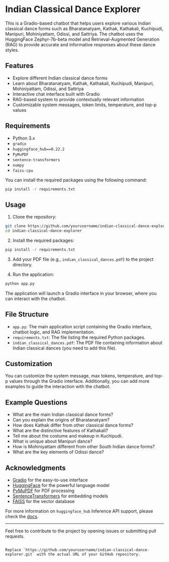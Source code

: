 # Indian Classical Dance Explorer

This is a Gradio-based chatbot that helps users explore various Indian classical dance forms such as Bharatanatyam, Kathak, Kathakali, Kuchipudi, Manipuri, Mohiniyattam, Odissi, and Sattriya. The chatbot uses the HuggingFace Zephyr-7b-beta model and Retrieval-Augmented Generation (RAG) to provide accurate and informative responses about these dance styles.

## Features

- Explore different Indian classical dance forms
- Learn about Bharatanatyam, Kathak, Kathakali, Kuchipudi, Manipuri, Mohiniyattam, Odissi, and Sattriya
- Interactive chat interface built with Gradio
- RAG-based system to provide contextually relevant information
- Customizable system messages, token limits, temperature, and top-p values

## Requirements

- Python 3.x
- `gradio`
- `huggingface_hub==0.22.2`
- `PyMuPDF`
- `sentence-transformers`
- `numpy`
- `faiss-cpu`

You can install the required packages using the following command:

```bash
pip install -r requirements.txt
```

## Usage

1. Clone the repository:

```bash
git clone https://github.com/yourusername/indian-classical-dance-explorer.git
cd indian-classical-dance-explorer
```

2. Install the required packages:

```bash
pip install -r requirements.txt
```

3. Add your PDF file (e.g., `indian_classical_dances.pdf`) to the project directory.

4. Run the application:

```bash
python app.py
```

The application will launch a Gradio interface in your browser, where you can interact with the chatbot.

## File Structure

- `app.py`: The main application script containing the Gradio interface, chatbot logic, and RAG implementation.
- `requirements.txt`: The file listing the required Python packages.
- `indian_classical_dances.pdf`: The PDF file containing information about Indian classical dances (you need to add this file).

## Customization

You can customize the system message, max tokens, temperature, and top-p values through the Gradio interface. Additionally, you can add more examples to guide the interaction with the chatbot.

## Example Questions

- What are the main Indian classical dance forms?
- Can you explain the origins of Bharatanatyam?
- How does Kathak differ from other classical dance forms?
- What are the distinctive features of Kathakali?
- Tell me about the costume and makeup in Kuchipudi.
- What is unique about Manipuri dance?
- How is Mohiniyattam different from other South Indian dance forms?
- What are the key elements of Odissi dance?

## Acknowledgments

- [Gradio](https://www.gradio.app/) for the easy-to-use interface
- [HuggingFace](https://huggingface.co/) for the powerful language model
- [PyMuPDF](https://pymupdf.readthedocs.io/en/latest/) for PDF processing
- [SentenceTransformers](https://www.sbert.net/) for embedding models
- [FAISS](https://faiss.ai/) for the vector database

For more information on `huggingface_hub` Inference API support, please check the [docs](https://huggingface.co/docs/huggingface_hub/v0.22.2/en/guides/inference).

---

Feel free to contribute to the project by opening issues or submitting pull requests.
```

Replace `https://github.com/yourusername/indian-classical-dance-explorer.git` with the actual URL of your GitHub repository.
